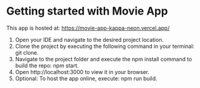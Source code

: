 # Getting started with Movie App

This app is hosted at: https://movie-app-kappa-neon.vercel.app/

1. Open your IDE and navigate to the desired project location.
2. Clone the project by executing the following command in your terminal: git clone.
3. Navigate to the project folder and execute the npm install command to build the repo: npm start.
4. Open http://localhost:3000 to view it in your browser.
5. Optional: To host the app online, execute: npm run build.
